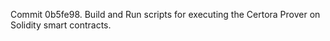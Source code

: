 Commit 0b5fe98.                    Build and Run scripts for executing the Certora Prover on Solidity smart contracts.